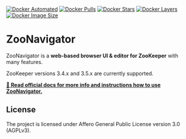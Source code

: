 [![Docker Automated](https://img.shields.io/docker/cloud/automated/elkozmon/zoonavigator.svg?style=flat-square)](https://hub.docker.com/r/elkozmon/zoonavigator)
[![Docker Pulls](https://img.shields.io/docker/pulls/elkozmon/zoonavigator.svg?style=flat-square)](https://hub.docker.com/r/elkozmon/zoonavigator)
[![Docker Stars](https://img.shields.io/docker/stars/elkozmon/zoonavigator.svg?style=flat-square)](https://hub.docker.com/r/elkozmon/zoonavigator)
[![Docker Layers](https://img.shields.io/microbadger/layers/elkozmon/zoonavigator?style=flat-square)](https://hub.docker.com/r/elkozmon/zoonavigator)
[![Docker Image Size](https://img.shields.io/microbadger/image-size/elkozmon/zoonavigator?style=flat-square)](https://hub.docker.com/r/elkozmon/zoonavigator)

ZooNavigator
============

ZooNavigator is a **web-based browser UI & editor for ZooKeeper** with many features.


ZooKeeper versions 3.4.x and 3.5.x are currently supported.


[**📘 Read official docs for more info and instructions how to use ZooNavigator.**](https://www.elkozmon.com/zoonavigator)

License
-------

The project is licensed under Affero General Public License version 3.0 (AGPLv3).
